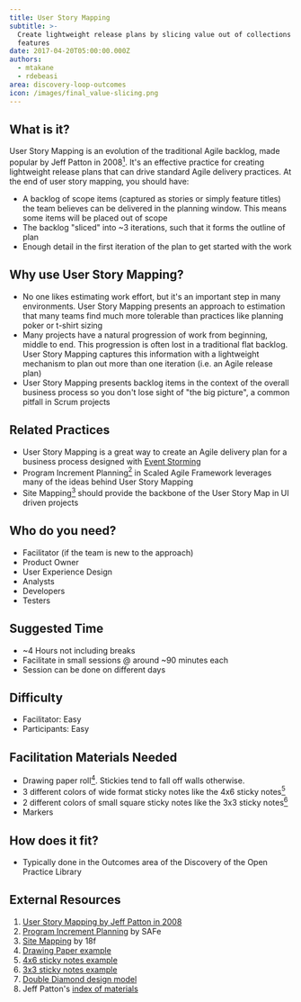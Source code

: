 ```yaml
---
title: User Story Mapping
subtitle: >-
  Create lightweight release plans by slicing value out of collections of
  features
date: 2017-04-20T05:00:00.000Z
authors:
  - mtakane
  - rdebeasi
area: discovery-loop-outcomes
icon: /images/final_value-slicing.png
---
```


## What is it?

User Story Mapping is an evolution of the traditional Agile backlog, made popular by Jeff Patton in 2008[<sup>1</sup>](#footnote-1). It's an effective practice for creating lightweight release plans that can drive standard Agile delivery practices. At the end of user story mapping, you should have:

- A backlog of scope items (captured as stories or simply feature titles) the team believes can be delivered in the planning window. This means some items will be placed out of scope
- The backlog "sliced" into ~3 iterations, such that it forms the outline of plan
- Enough detail in the first iteration of the plan to get started with the work


## Why use User Story Mapping?

- No one likes estimating work effort, but it's an important step in many environments. User Story Mapping presents an approach to estimation that many teams find much more tolerable than practices like planning poker or t-shirt sizing
- Many projects have a natural progression of work from beginning, middle to end. This progression is often lost in a traditional flat backlog. User Story Mapping captures this information with a lightweight mechanism to plan out more than one iteration (i.e. an Agile release plan)
- User Story Mapping presents backlog items in the context of the overall business process so you don't lose sight of "the big picture", a common pitfall in Scrum projects


## Related Practices

- User Story Mapping is a great way to create an Agile delivery plan for a business process designed with [Event Storming](/practice/event-storming/)
- Program Increment Planning[<sup>2</sup>](#footnote-2) in Scaled Agile Framework leverages many of the ideas behind User Story Mapping
- Site Mapping[<sup>3</sup>](#footnote-3) should provide the backbone of the User Story Map in UI driven projects


## Who do you need?

- Facilitator (if the team is new to the approach)
- Product Owner
- User Experience Design
- Analysts
- Developers
- Testers


## Suggested Time

- ~4 Hours not including breaks
- Facilitate in small sessions @ around ~90 minutes each
- Session can be done on different days


## Difficulty
- Facilitator: Easy
- Participants: Easy


## Facilitation Materials Needed
- Drawing paper roll[<sup>4</sup>](#footnote-4). Stickies tend to fall off walls otherwise.
- 3 different colors of wide format sticky notes like the 4x6 sticky notes[<sup>5</sup>](#footnote-5)
- 2 different colors of small square sticky notes like the 3x3 sticky notes[<sup>6</sup>](#footnote-6)
- Markers


## How does it fit?

- Typically done in the Outcomes area of the Discovery of the Open Practice Library

## External Resources
1. <a name="footnote-1"></a>[User Story Mapping by Jeff Patton in 2008](http://jpattonassociates.com/the-new-backlog/)
2. <a name="footnote-2"></a>[Program Increment Planning](http://www.scaledagileframework.com/pi-planning/) by SAFe
3. <a name="footnote-3"></a>[Site Mapping](https://methods.18f.gov/decide/site-mapping/) by 18f
4. <a name="footnote-4"></a>[Drawing Paper example](http://www.ikea.com/us/en/catalog/products/80324072/)
5. <a name="footnote-5"></a>[4x6 sticky notes example](https://www.amazon.com/Post-Sticky-Janeiro-Collection-4621-SSAU/dp/B001UXFT70)
6. <a name="footnote-6"></a>[3x3 sticky notes example](https://www.amazon.com/dp/B01N1UE0JY?psc=1)
7. <a name="footnote-7"></a>[Double Diamond design model](https://medium.com/digital-experience-design/how-to-apply-a-design-thinking-hcd-ux-or-any-creative-process-from-scratch-b8786efbf812)
8. Jeff Patton's [index of materials](http://jpattonassociates.com/user-story-mapping/)
